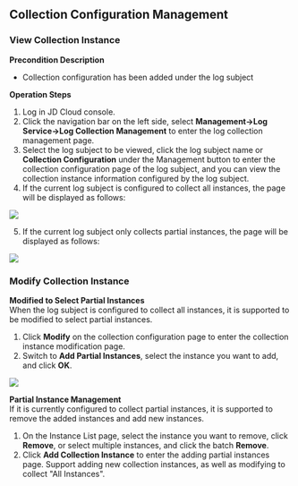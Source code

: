 ## Collection Configuration Management
### View Collection Instance
**Precondition Description**
- Collection configuration has been added under the log subject

**Operation Steps**
1.	 Log in JD Cloud console.
2. 	Click the navigation bar on the left side, select **Management->Log Service->Log Collection Management** to enter the log collection management page.
3. 	Select the log subject to be viewed, click the log subject name or **Collection Configuration** under the Management button to enter the collection configuration page of the log subject, and you can view the collection instance information configured by the log subject.
4. 	If the current log subject is configured to collect all instances, the page will be displayed as follows:

![](https://raw.githubusercontent.com/luolei-laurel/cn-1/patch-1/image/LogService/LogSetManagement/collectAll.png)

5. 	If the current log subject only collects partial instances, the page will be displayed as follows:

![](https://raw.githubusercontent.com/luolei-laurel/cn-1/patch-1/image/LogService/LogSetManagement/addCollectionConfig.png)

### Modify Collection Instance
**Modified to Select Partial Instances**  
When the log subject is configured to collect all instances, it is supported to be modified to select partial instances.
1. 	Click **Modify** on the collection configuration page to enter the collection instance modification page. 
2. 	Switch to **Add Partial Instances**, select the instance you want to add, and click **OK**.

![](https://raw.githubusercontent.com/luolei-laurel/cn-1/patch-1/image/LogService/LogSetManagement/editColletcionConfig.png)

**Partial Instance Management**  
If it is currently configured to collect partial instances, it is supported to remove the added instances and add new instances.
1. 	On the Instance List page, select the instance you want to remove, click **Remove**, or select multiple instances, and click the batch **Remove**.
2. 	Click **Add Collection Instance** to enter the adding partial instances page. Support adding new collection instances, as well as modifying to collect "All Instances".
